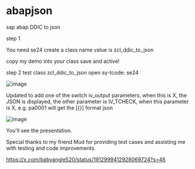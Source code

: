 # abapjson
sap abap DDIC to json


step 1

You need  se24 create a class name value is zcl_ddic_to_json

copy my demo into your class save and active!

step 2
test class zcl_ddic_to_json
open sy-tcode: se24 

![image](https://github.com/XW-bmw/abapjson/assets/29417134/9eb2d12d-a0c5-4d03-b8f9-bb0f127b73f2)


Updated to add one of the switch iv_output parameters, when this is X, the JSON is displayed, the other parameter is IV_TCHECK, when this parameter is X, e.g. pa0001 will get the [{}] format json

![image](https://github.com/XW-bmw/abapjson/assets/29417134/f1adf2b6-cbdd-42cc-929e-25327015b2a9)



You'll see the presentation.


Special thanks to my friend Mud for providing test cases and assisting me with testing and code improvements.


https://x.com/babyangle520/status/1912999412928069724?s=46

